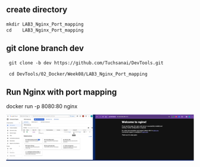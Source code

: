 ## create directory

   
    mkdir LAB3_Nginx_Port_mapping 
    cd    LAB3_Nginx_Port_mapping 
    

## git clone branch dev
    
    
   ```
    git clone -b dev https://github.com/Tuchsanai/DevTools.git
   ```
   
   ```   
    cd DevTools/02_Docker/Week08/LAB3_Nginx_Port_mapping
   ```



## Run Nginx with port mapping


docker run -p 8080:80 nginx



![Demo](./portmap_demo1.jpg)




